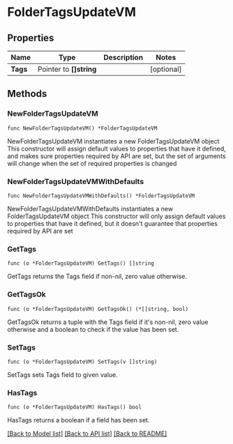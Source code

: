 # FolderTagsUpdateVM

## Properties

Name | Type | Description | Notes
------------ | ------------- | ------------- | -------------
**Tags** | Pointer to **[]string** |  | [optional] 

## Methods

### NewFolderTagsUpdateVM

`func NewFolderTagsUpdateVM() *FolderTagsUpdateVM`

NewFolderTagsUpdateVM instantiates a new FolderTagsUpdateVM object
This constructor will assign default values to properties that have it defined,
and makes sure properties required by API are set, but the set of arguments
will change when the set of required properties is changed

### NewFolderTagsUpdateVMWithDefaults

`func NewFolderTagsUpdateVMWithDefaults() *FolderTagsUpdateVM`

NewFolderTagsUpdateVMWithDefaults instantiates a new FolderTagsUpdateVM object
This constructor will only assign default values to properties that have it defined,
but it doesn't guarantee that properties required by API are set

### GetTags

`func (o *FolderTagsUpdateVM) GetTags() []string`

GetTags returns the Tags field if non-nil, zero value otherwise.

### GetTagsOk

`func (o *FolderTagsUpdateVM) GetTagsOk() (*[]string, bool)`

GetTagsOk returns a tuple with the Tags field if it's non-nil, zero value otherwise
and a boolean to check if the value has been set.

### SetTags

`func (o *FolderTagsUpdateVM) SetTags(v []string)`

SetTags sets Tags field to given value.

### HasTags

`func (o *FolderTagsUpdateVM) HasTags() bool`

HasTags returns a boolean if a field has been set.


[[Back to Model list]](../README.md#documentation-for-models) [[Back to API list]](../README.md#documentation-for-api-endpoints) [[Back to README]](../README.md)


